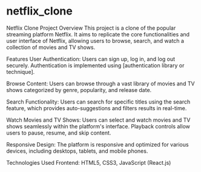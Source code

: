 # netflix_clone

Netflix Clone Project
Overview
This project is a clone of the popular streaming platform Netflix. It aims to replicate the core functionalities and user interface of Netflix, allowing users to browse, search, and watch a collection of movies and TV shows.

Features
User Authentication: Users can sign up, log in, and log out securely. Authentication is implemented using [authentication library or technique].

Browse Content: Users can browse through a vast library of movies and TV shows categorized by genre, popularity, and release date.

Search Functionality: Users can search for specific titles using the search feature, which provides auto-suggestions and filters results in real-time.

Watch Movies and TV Shows: Users can select and watch movies and TV shows seamlessly within the platform's interface. Playback controls allow users to pause, resume, and skip content.

Responsive Design: The platform is responsive and optimized for various devices, including desktops, tablets, and mobile phones.

Technologies Used
Frontend: HTML5, CSS3, JavaScript (React.js)

